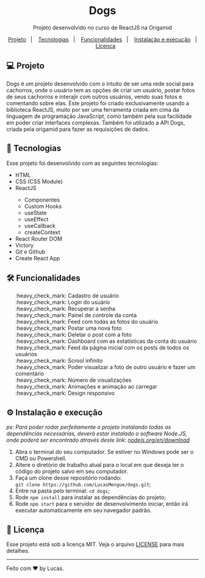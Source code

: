 <h1 align="center">Dogs</h1>
<p align="center">Projeto desenvolvido no curso de ReactJS na Origamid</p>

<p align="center">
  <a href="#-projeto">Projeto</a>&nbsp;&nbsp;&nbsp;|&nbsp;&nbsp;&nbsp;
  <a href="#-tecnologias">Tecnologias</a>&nbsp;&nbsp;&nbsp;|&nbsp;&nbsp;&nbsp;
  <a href="#hammer_and_wrench-funcionalidades">Funcionalidades</a>&nbsp;&nbsp;&nbsp;|&nbsp;&nbsp;&nbsp;
  <a href="#gear-instalação-e-execução">Instalação e execução</a>&nbsp;&nbsp;&nbsp;|&nbsp;&nbsp;&nbsp;
  <a href="#memo-licença">Licença</a>
</p>

## 💻 Projeto

Dogs é um projeto desenvolvido com o intuito de ser uma rede social para cachorros, onde o usuário tem as opções de criar um usuário, postar fotos de seus cachorros e interajir com outros usuários, vendo suas fotos e comentando sobre elas. Este projeto foi criado exclusivamente usando a biblioteca ReactJS, muito por ser uma ferramenta criada em cima da linguagem de programação JavaScript, como também pela sua facilidade em poder criar interfaces complexas. Também foi utilizado a API Dogs, criada pela origamid para fazer as requisições de dados.

## 🧰 Tecnologias

Esse projeto foi desenvolvido com as seguintes tecnologias:

<ul>
  <li>HTML</li>
  <li>CSS (CSS Module)</li>
  <li>ReactJS</li>
      <ul>
          <li>Componentes</li>
          <li>Custom Hooks</li>
          <li>useState</li>
          <li>useEffect</li>
          <li>useCallback</li>
          <li>createContext</li>
      </ul>
  <li>React Router DOM</li>
  <li>Victory</li>
  <li>Git e Github</li>
  <li>Create React App</li>
</ul>

## :hammer_and_wrench: Funcionalidades

<ul style="list-style: none">
  <li>:heavy_check_mark: Cadastro de usuário</li>
  <li>:heavy_check_mark: Login do usuário</li>
  <li>:heavy_check_mark: Recuperar a senha</li>
  <li>:heavy_check_mark: Painel de controle da conta</li>
  <li>:heavy_check_mark: Feed com todas as fotos do usuário</li>
  <li>:heavy_check_mark: Postar uma nova foto</li>
  <li>:heavy_check_mark: Deletar o post com a foto</li>
  <li>:heavy_check_mark: Dashboard com as estatísticas da conta do usuário</li>
  <li>:heavy_check_mark: Feed da página inicial com os posts de todos os usuários</li>
  <li>:heavy_check_mark: Scrool infinito</li>
  <li>:heavy_check_mark: Poder visualizar a foto de outro usuário e fazer um comentário</li>
  <li>:heavy_check_mark: Número de visualizações</li>
  <li>:heavy_check_mark: Animações e animação ao carregar</li>
  <li>:heavy_check_mark: Design responsivo</li>
</ul>

## :gear: Instalação e execução

_ps: Para poder rodar perfeitamente o projeto instalando todas as dependências necessárias, deverá estar instalado o software Node.JS, onde poderá ser encontrado através deste link: <a href="https://nodejs.org/en/download/">nodejs.org/en/download</a>_

1. Abra o terminal do seu computador. Se estiver no Windows pode ser o CMD ou Powershell.
2. Altere o diretório de trabalho atual para o local em que deseja ter o código do projeto salvo em seu computador.
3. Faça um clone desse repositório rodando: <br> `git clone https://github.com/LucasMengue/dogs.git`;
4. Entre na pasta pelo terminal: `cd dogs`;
5. Rode `npm install` para instalar as dependências do projeto;
6. Rode `npm start` para o servidor de desenvolvimento iniciar, então irá executar automaticamente em seu navegador padrão.

## :memo: Licença

Esse projeto está sob a licença MIT. Veja o arquivo [LICENSE](LICENSE.md) para mais detalhes.

---

Feito com ♥ by Lucas.
